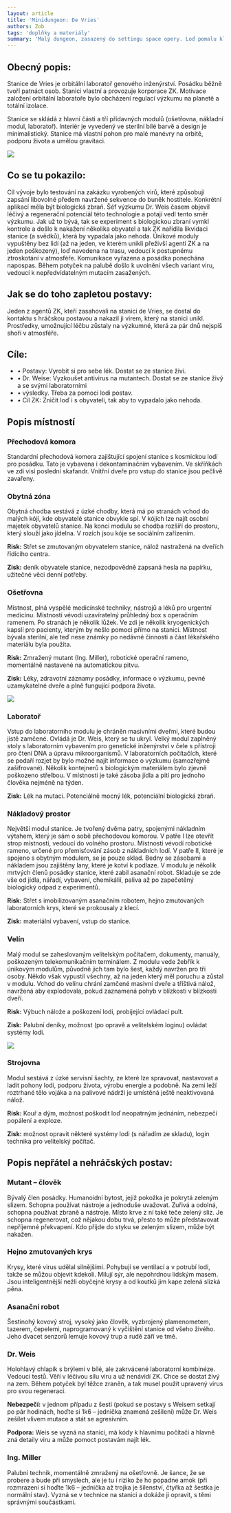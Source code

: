 ```yaml
---
layout: article
title: 'Minidungeon: De Vries'
authors: Zob
tags: 'doplňky a materiály'
summary: 'Malý dungeon, zasazený do settingu space opery. Loď pomalu klesá z oběžné dráhy a už brzy shoří v atmosféře. Na její palubě je lék na nemoc, kterou trpí jedna z postav.'
---
```


## Obecný popis:

Stanice de Vries je orbitální laboratoř genového inženýrství. Posádku běžně tvoří patnáct osob. Stanici vlastní a provozuje korporace ZK. Motivace založení orbitální laboratoře bylo obcházení regulací výzkumu na planetě a totální izolace.

Stanice se skládá z hlavní části a tří přídavných modulů (ošetřovna, nákladní modul, laboratoř). Interiér je vyvedený ve sterilní bílé barvě a design je minimalistický. Stanice má vlastní pohon pro malé manévry na orbitě, podporu života a umělou gravitaci.

![](78274.jpg)

## Co se tu pokazilo:

Cíl vývoje bylo testování na zakázku vyrobených virů, které způsobují zapsání libovolné předem navržené sekvence do buněk hostitele. Konkrétní aplikací měla být biologická zbraň. Šéf výzkumu Dr. Weis časem objevil léčivý a regenerační potenciál této technologie a potají vedl tento směr výzkumu. Jak už to bývá, tak se experiment s biologickou zbraní vymkl kontrole a došlo k nakažení několika obyvatel a tak ZK nařídila likvidaci stanice (a svědků), která by vypadala jako nehoda. Únikové moduly vypuštěny bez lidí (až na jeden, ve kterém unikli přeživší agenti ZK a na jeden poškozený), loď navedena na trasu, vedoucí k postupnému ztroskotání v atmosféře. Komunikace vyřazena a posádka ponechána napospas. Během potyček na palubě došlo k uvolnění všech variant viru, vedoucí k nepředvídatelným mutacím zasažených.

## Jak se do toho zapletou postavy:

Jeden z agentů ZK, kteří zasahovali na stanici de Vries, se dostal do kontaktu s hráčskou postavou a nakazil ji virem, který na stanici unikl. Prostředky, umožnující léčbu zůstaly na výzkumné, která za pár dnů nejspíš shoří v atmosféře.

## Cíle:

- _•_ Postavy: Vyrobit si pro sebe lék. Dostat se ze stanice živí.
- _•_ Dr. Weise: Vyzkoušet antivirus na mutantech. Dostat se ze stanice živý a se svými laboratorními
- _•_ výsledky. Třeba za pomoci lodi postav.
- _•_ Cíl ZK: Zničit loď i s obyvateli, tak aby to vypadalo jako nehoda.

## Popis místností

### Přechodová komora

Standardní přechodová komora zajištující spojení stanice s kosmickou lodí pro posádku. Tato je vybavena i dekontaminačním vybavením. Ve skříňkách ve zdi visí poslední skafandr. Vnitřní dveře pro vstup do stanice jsou pečlivě zavařeny.

### Obytná zóna

Obytná chodba sestává z úzké chodby, která má po stranách vchod do malých kójí, kde obyvatelé stanice obvykle spí. V kójích lze najít osobní majetek obyvatelů stanice. Na konci modulu se chodba rozšíří do prostoru, který slouží jako jídelna. V rozích jsou kóje se sociálním zařízením.

__Risk:__ Střet se zmutovaným obyvatelem stanice, nálož nastražená na dveřích řídícího centra.

__Zisk:__ deník obyvatele stanice, nezodpovědně zapsaná hesla na papírku, užitečné věci denní potřeby.

### Ošetřovna

Místnost, plná vyspělé medicínské techniky, nástrojů a léků pro urgentní medicínu. Místnosti vévodí uzavíratelný průhledný box s operačním ramenem. Po stranách je několik lůžek. Ve zdi je několik kryogenických kapslí pro pacienty, kterým by nešlo pomoci přímo na stanici. Místnost bývala sterilní, ale teď nese známky po nedávné činnosti a část lékařského materiálu byla použita.

__Risk:__ Zmražený mutant (Ing. Miller), robotické operační rameno, momentálně nastavené na automatickou pitvu.

__Zisk:__ Léky, zdravotní záznamy posádky, informace o výzkumu, pevné uzamykatelné dveře a plně fungující podpora života.

![](iss-1030777-960-720-opt.jpg)

### Laboratoř

Vstup do laboratorního modulu je chráněn masivními dveřmi, které budou jistě zamčené. Ovládá je Dr. Weis, který se tu ukryl. Velký modul zaplněný stoly s laboratorním vybavením pro genetické inženýrství v čele s přístroji pro čtení DNA a úpravu mikroorganismů. V laboratorních počítačích, které se podaří rozjet by bylo možné najít informace o výzkumu (samozřejmě zašifrované). Několik kontejnerů s biologickým materiálem bylo zjevně poškozeno střelbou. V místnosti je také zásoba jídla a pití pro jednoho člověka nejméně na týden.

__Zisk:__ Lék na mutaci. Potenciálně mocný lék, potenciální biologická zbraň.

### Nákladový prostor

Největší modul stanice. Je tvořený dvěma patry, spojenými nákladním výtahem, který je sám o sobě přechodovou komorou. V patře I lze otevřít strop místnosti, vedoucí do volného prostoru. Místnosti vévodí robotické rameno, určené pro přemisťování zásob z nákladních lodí. V patře II, které je spojeno s obytným modulem, se je pouze sklad. Bedny se zásobami a nákladem jsou zajištěny lany, které je kotví k podlaze. V modulu je několik mrtvých členů posádky stanice, které zabil asanační robot. Skladuje se zde vše od jídla, nářadí, vybavení, chemikálií, paliva až po zapečetěný biologický odpad z experimentů.

__Risk:__ Střet s imobilizovaným asanačním robotem, hejno zmutovaných laboratorních krys, které se prokousaly z klecí.

__Zisk:__ materiální vybavení, vstup do stanice.

### Velín

Malý modul se zaheslovaným velitelským počítačem, dokumenty, manuály, poškozeným telekomunikačním terminálem. Z modulu vede žebřík k únikovým modulům, původně jich tam bylo šest, každý navržen pro tři osoby. Někdo však vypustil všechny, až na jeden který měl poruchu a zůstal v modulu. Vchod do velínu chrání zamčené masivní dveře a tříštivá nálož, navržená aby explodovala, pokud zaznamená pohyb v blízkosti v blízkosti dveří.

__Risk:__ Výbuch nálože a poškození lodi, probíjející ovládací pult.

__Zisk:__ Palubní deníky, možnost (po opravě a velitelském loginu) ovládat systémy lodi.

![](satellite-1030779-960-opt.jpg)

### Strojovna

Modul sestává z úzké servisní šachty, ze které lze spravovat, nastavovat a ladit pohony lodi, podporu života, výrobu energie a podobně. Na zemi leží roztrhané tělo vojáka a na palivové nádrži je umístěná ještě neaktivovaná nálož.

__Risk:__ Kouř a dým, možnost poškodit loď neopatrným jednáním, nebezpečí popálení a exploze.

__Zisk:__ možnost opravit některé systémy lodi (s nářadím ze skladu), login technika pro velitelský počítač.

## Popis nepřátel a nehráčských postav:

### Mutant – člověk

Bývalý člen posádky. Humanoidní bytost, jejíž pokožka je pokrytá zeleným slizem. Schopna používat nástroje a jednoduše uvažovat. Zuřivá a odolná, schopna používat zbraně a nástroje. Místo krve z ní také teče zelený sliz. Je schopna regenerovat, což nějakou dobu trvá, přesto to může představovat nepříjemné překvapení. Kdo přijde do styku se zeleným slizem, může být nakažen.

### Hejno zmutovaných krys

Krysy, které virus udělal silnějšími. Pohybují se ventilací a v potrubí lodi, takže se můžou objevit kdekoli. Milují sýr, ale nepohrdnou lidským masem. Jsou inteligentnější nežli obyčejné krysy a od koutků jim kape zelená slizká pěna.

### Asanační robot

Šestinohý kovový stroj, vysoký jako člověk, vyzbrojený plamenometem, tazerem, čepelemi, naprogramovaný k vyčištění stanice od všeho živého. Jeho dvacet senzorů lemuje kovový trup a rudě září ve tmě.

### Dr. Weis

Holohlavý chlapík s brýlemi v bílé, ale zakrvácené laboratorní kombinéze. Vedoucí testů. Věří v léčivou sílu viru a už nenávidí ZK. Chce se dostat živý na zem. Během potyček byl těžce zraněn, a tak musel použít upravený virus pro svou regeneraci.

__Nebezpečí:__ v jednom případu z šesti (pokud se postavy s Weisem setkají po pár hodinách, hoďte si 1k6 – jednička znamená zešílení) může Dr. Weis zešílet vlivem mutace a stát se agresivním.

__Podpora:__ Weis se vyzná na stanici, má kódy k hlavnímu počítači a hlavně zná detaily viru a může pomoct postavám najít lék.

### Ing. Miller

Palubní technik, momentálně zmražený na ošetřovně. Je šance, že se probere a bude při smyslech, ale je tu i riziko že ho popadne amok (při rozmrazení si hoďte 1k6 – jednička až trojka je šílenství, čtyřka až šestka je normální stav). Vyzná se v technice na stanici a dokáže ji opravit, s těmi správnými součástkami.

